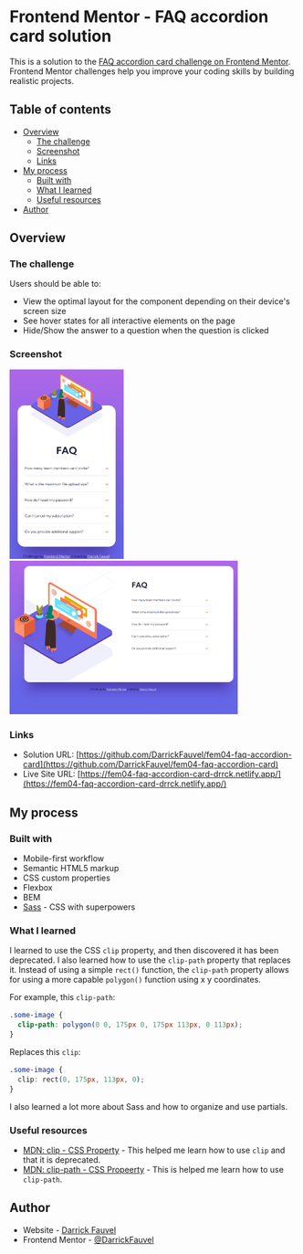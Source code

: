 # Frontend Mentor - FAQ accordion card solution

This is a solution to the [FAQ accordion card challenge on Frontend Mentor](https://www.frontendmentor.io/challenges/faq-accordion-card-XlyjD0Oam). Frontend Mentor challenges help you improve your coding skills by building realistic projects.

## Table of contents

- [Overview](#overview)
  - [The challenge](#the-challenge)
  - [Screenshot](#screenshot)
  - [Links](#links)
- [My process](#my-process)
  - [Built with](#built-with)
  - [What I learned](#what-i-learned)
  - [Useful resources](#useful-resources)
- [Author](#author)

## Overview

### The challenge

Users should be able to:

- View the optimal layout for the component depending on their device's screen size
- See hover states for all interactive elements on the page
- Hide/Show the answer to a question when the question is clicked

### Screenshot

<img src="https://github.com/DarrickFauvel/fem04-faq-accordion-card/blob/main/screenshot-mobile.png" width="200" />
<img src="https://github.com/DarrickFauvel/fem04-faq-accordion-card/blob/main/screenshot-desktop.png" width="400" />

### Links

- Solution URL: [https://github.com/DarrickFauvel/fem04-faq-accordion-card](https://github.com/DarrickFauvel/fem04-faq-accordion-card)
- Live Site URL: [https://fem04-faq-accordion-card-drrck.netlify.app/](https://fem04-faq-accordion-card-drrck.netlify.app/)

## My process

### Built with

- Mobile-first workflow
- Semantic HTML5 markup
- CSS custom properties
- Flexbox
- BEM
- [Sass](https://www.sass-lang.com) - CSS with superpowers

### What I learned

I learned to use the CSS `clip` property, and then discovered it has been deprecated. I also learned how to use the `clip-path` property that replaces it. Instead of using a simple `rect()` function, the `clip-path` property allows for using a more capable `polygon()` function using x y coordinates.

For example, this `clip-path`:

```css
.some-image {
  clip-path: polygon(0 0, 175px 0, 175px 113px, 0 113px);
}
```

Replaces this `clip`:

```css
.some-image {
  clip: rect(0, 175px, 113px, 0);
}
```

I also learned a lot more about Sass and how to organize and use partials.

### Useful resources

- [MDN: clip - CSS Property](https://developer.mozilla.org/en-US/docs/web/css/clip) - This helped me learn how to use `clip` and that it is deprecated.
- [MDN: clip-path - CSS Propeerty](https://developer.mozilla.org/en-US/docs/Web/CSS/clip-path) - This is helped me learn how to use `clip-path`.

## Author

- Website - [Darrick Fauvel](https://www.darrickfauvel.com)
- Frontend Mentor - [@DarrickFauvel](https://www.frontendmentor.io/profile/DarrickFauvel)
